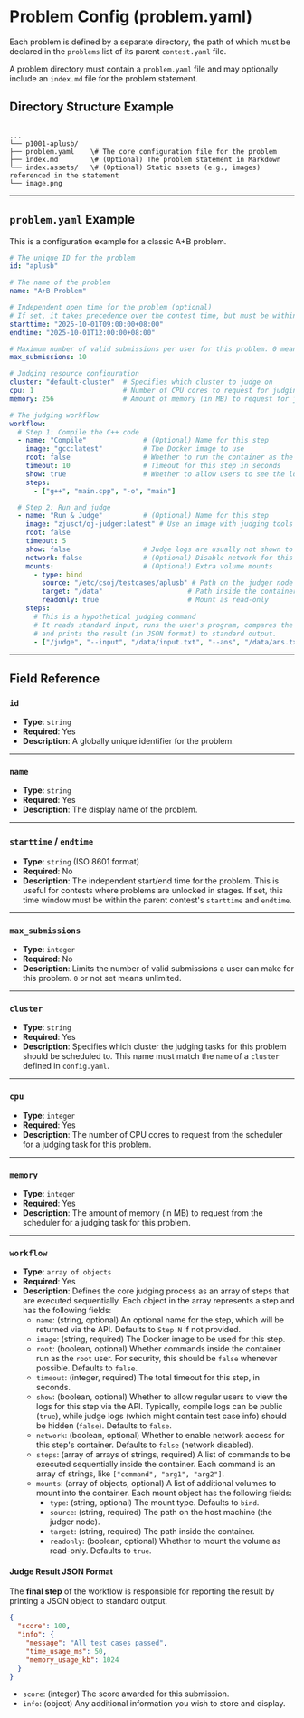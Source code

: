 # Problem Config (problem.yaml)

Each problem is defined by a separate directory, the path of which must be declared in the `problems` list of its parent `contest.yaml` file.

A problem directory must contain a `problem.yaml` file and may optionally include an `index.md` file for the problem statement.

## Directory Structure Example

```

...
└── p1001-aplusb/
├── problem.yaml    \# The core configuration file for the problem
├── index.md        \# (Optional) The problem statement in Markdown
└── index.assets/   \# (Optional) Static assets (e.g., images) referenced in the statement
└── image.png

```

---

## `problem.yaml` Example

This is a configuration example for a classic A+B problem.

```yaml
# The unique ID for the problem
id: "aplusb"

# The name of the problem
name: "A+B Problem"

# Independent open time for the problem (optional)
# If set, it takes precedence over the contest time, but must be within the contest's time range
starttime: "2025-10-01T09:00:00+08:00"
endtime: "2025-10-01T12:00:00+08:00"

# Maximum number of valid submissions per user for this problem. 0 means unlimited.
max_submissions: 10

# Judging resource configuration
cluster: "default-cluster"  # Specifies which cluster to judge on
cpu: 1                      # Number of CPU cores to request for judging
memory: 256                 # Amount of memory (in MB) to request for judging

# The judging workflow
workflow:
  # Step 1: Compile the C++ code
  - name: "Compile"              # (Optional) Name for this step
    image: "gcc:latest"          # The Docker image to use
    root: false                  # Whether to run the container as the root user
    timeout: 10                  # Timeout for this step in seconds
    show: true                   # Whether to allow users to see the log for this step
    steps:
      - ["g++", "main.cpp", "-o", "main"]

  # Step 2: Run and judge
  - name: "Run & Judge"          # (Optional) Name for this step
    image: "zjusct/oj-judger:latest" # Use an image with judging tools
    root: false
    timeout: 5
    show: false                  # Judge logs are usually not shown to users
    network: false               # (Optional) Disable network for this container
    mounts:                      # (Optional) Extra volume mounts
      - type: bind
        source: "/etc/csoj/testcases/aplusb" # Path on the judger node
        target: "/data"                     # Path inside the container
        readonly: true                      # Mount as read-only
    steps:
      # This is a hypothetical judging command
      # It reads standard input, runs the user's program, compares the output,
      # and prints the result (in JSON format) to standard output.
      - ["/judge", "--input", "/data/input.txt", "--ans", "/data/ans.txt", "./main"]

```

-----

## Field Reference

### `id`

  - **Type**: `string`
  - **Required**: Yes
  - **Description**: A globally unique identifier for the problem.

-----

### `name`

  - **Type**: `string`
  - **Required**: Yes
  - **Description**: The display name of the problem.

-----

### `starttime` / `endtime`

  - **Type**: `string` (ISO 8601 format)
  - **Required**: No
  - **Description**: The independent start/end time for the problem. This is useful for contests where problems are unlocked in stages. If set, this time window must be within the parent contest's `starttime` and `endtime`.

-----

### `max_submissions`

  - **Type**: `integer`
  - **Required**: No
  - **Description**: Limits the number of valid submissions a user can make for this problem. `0` or not set means unlimited.

-----

### `cluster`

  - **Type**: `string`
  - **Required**: Yes
  - **Description**: Specifies which cluster the judging tasks for this problem should be scheduled to. This name must match the `name` of a `cluster` defined in `config.yaml`.

-----

### `cpu`

  - **Type**: `integer`
  - **Required**: Yes
  - **Description**: The number of CPU cores to request from the scheduler for a judging task for this problem.

-----

### `memory`

  - **Type**: `integer`
  - **Required**: Yes
  - **Description**: The amount of memory (in MB) to request from the scheduler for a judging task for this problem.

-----

### `workflow`

  - **Type**: `array of objects`
  - **Required**: Yes
  - **Description**: Defines the core judging process as an array of steps that are executed sequentially. Each object in the array represents a step and has the following fields:
      - `name`: (string, optional) An optional name for the step, which will be returned via the API. Defaults to `Step N` if not provided.
      - `image`: (string, required) The Docker image to be used for this step.
      - `root`: (boolean, optional) Whether commands inside the container run as the `root` user. For security, this should be `false` whenever possible. Defaults to `false`.
      - `timeout`: (integer, required) The total timeout for this step, in seconds.
      - `show`: (boolean, optional) Whether to allow regular users to view the logs for this step via the API. Typically, compile logs can be public (`true`), while judge logs (which might contain test case info) should be hidden (`false`). Defaults to `false`.
      - `network`: (boolean, optional) Whether to enable network access for this step's container. Defaults to `false` (network disabled).
      - `steps`: (array of arrays of strings, required) A list of commands to be executed sequentially inside the container. Each command is an array of strings, like `["command", "arg1", "arg2"]`.
      - `mounts`: (array of objects, optional) A list of additional volumes to mount into the container. Each mount object has the following fields:
          - `type`: (string, optional) The mount type. Defaults to `bind`.
          - `source`: (string, required) The path on the host machine (the judger node).
          - `target`: (string, required) The path inside the container.
          - `readonly`: (boolean, optional) Whether to mount the volume as read-only. Defaults to `true`.

#### Judge Result JSON Format

The **final step** of the workflow is responsible for reporting the result by printing a JSON object to standard output.

```json
{
  "score": 100,
  "info": {
    "message": "All test cases passed",
    "time_usage_ms": 50,
    "memory_usage_kb": 1024
  }
}
```

  - `score`: (integer) The score awarded for this submission.
  - `info`: (object) Any additional information you wish to store and display.
